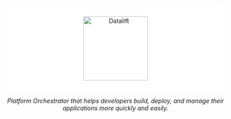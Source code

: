 <div style="display: flex; flex-direction: column; justify-content: center; vertical-align: top; text-align: center;">
    <div style="background-color: white; padding: 25px;">
      <a href="https://datalift.io"><img src="https://datalift.io/images/logo.png" height="150px" alt="Datalift"></a>
    </div>
    <p>
        <em>Platform Orchestrator that helps developers build, deploy, and manage their applications more quickly and easily.</em>
    </p>
</div>
